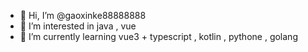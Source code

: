 - 👋 Hi, I’m @gaoxinke88888888
- 👀 I’m interested in java , vue
- 🌱 I’m currently learning vue3 + typescript , kotlin , pythone , golang 
<!---
- 💞️ I’m looking to collaborate on 
- 📫 How to reach me ...
--->
<!---
gaoxinke88888888/gaoxinke88888888 is a ✨ special ✨ repository because its `README.md` (this file) appears on your GitHub profile.
You can click the Preview link to take a look at your changes.
--->
